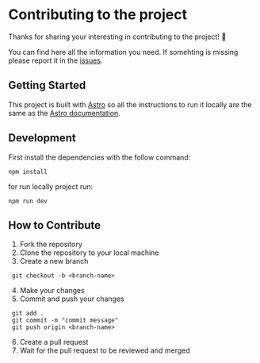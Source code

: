 # Contributing to the project

Thanks for sharing your interesting in contributing to the project! 🎉

You can find here all the information you need. If somehting is missing please report it in the [issues](https://github.com/DomeT99/astro-minimal/issues).
## Getting Started

This project is built with [Astro](https://astro.build/) so all the instructions to run it locally are the same as the [Astro documentation](https://docs.astro.build/en/getting-started/).

## Development

First install the dependencies with the follow command:

```
npm install
```

for run locally project run:

```
npm run dev
```

## How to Contribute

1. Fork the repository
2. Clone the repository to your local machine
3. Create a new branch

```
 git checkout -b <branch-name>
```

4. Make your changes
5. Commit and push your changes

```
 git add .
 git commit -m "commit message"
 git push origin <branch-name>
```

6. Create a pull request
7. Wait for the pull request to be reviewed and merged
